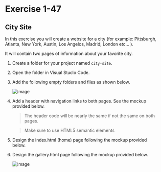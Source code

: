 # Exercise 1-47

## City Site

In this exercise you will create a website for a city (for example: Pittsburgh, Atlanta, New York, Austin, Los Angelos, Madrid, London etc... ).

It will contain two pages of information about your favorite city.

1. Create a folder for your project named `city-site`.
1. Open the folder in Visual Studio Code.
1. Add the following empty folders and files as shown below.

   ![image](https://github.com/craigmckeachie/yearup-fall2023-notes/assets/1474579/5aacc1cc-dae9-4917-a39a-3085cacb7b03)

1. Add a header with navigation links to both pages. See the mockup provided below.

   > The header code will be nearly the same if not the same on both pages.

   > Make sure to use HTML5 semantic elements

1. Design the index.html (home) page following the mockup provided below.
1. Design the gallery.html page following the mockup provided below.

   ![image](https://github.com/craigmckeachie/yearup-fall2023-notes/assets/1474579/016473d6-9cde-4f84-a048-1c66cbeecd52)
